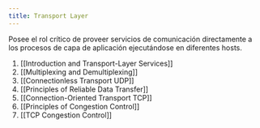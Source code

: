 ```yaml
---
title: Transport Layer
---
```


Posee el rol crítico de proveer servicios de comunicación directamente a los procesos de capa de aplicación ejecutándose en diferentes hosts.

1. [[Introduction and Transport-Layer Services]]
2. [[Multiplexing and Demultiplexing]]
3. [[Connectionless Transport UDP]]
4. [[Principles of Reliable Data Transfer]]
5. [[Connection-Oriented Transport TCP]]
6. [[Principles of Congestion Control]]
7. [[TCP Congestion Control]]
